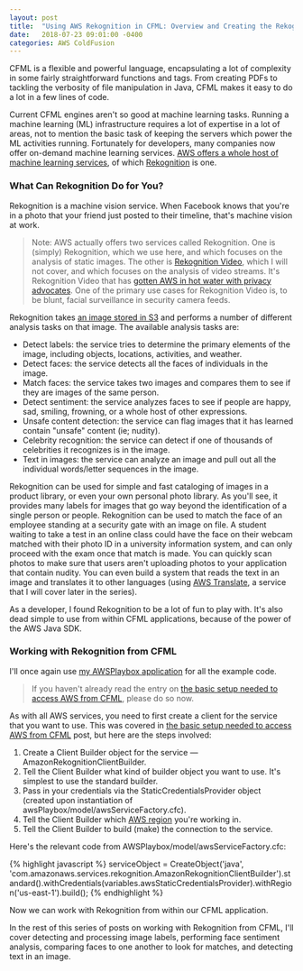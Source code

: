 ```yaml
---
layout: post
title:  "Using AWS Rekognition in CFML: Overview and Creating the Rekognition Service Object"
date:   2018-07-23 09:01:00 -0400
categories: AWS ColdFusion
---
```


CFML is a flexible and powerful language, encapsulating a lot of complexity in some fairly straightforward functions and tags. From creating PDFs to tackling the verbosity of file manipulation in Java, CFML makes it easy to do a lot in a few lines of code. 

Current CFML engines aren't so good at machine learning tasks. Running a machine learning (ML) infrastructure requires a lot of expertise in a lot of areas, not to mention the basic task of keeping the servers which power the ML activities running. Fortunately for developers, many companies now offer on-demand machine learning services. [AWS offers a whole host of machine learning services](https://aws.amazon.com/machine-learning/), of which [Rekognition](https://aws.amazon.com/rekognition/) is one.

### What Can Rekognition Do for You?

Rekognition is a machine vision service. When Facebook knows that you're in a photo that your friend just posted to their timeline, that's machine vision at work. 

> Note: AWS actually offers two services called Rekognition. One is (simply) Rekognition, which we use here, and which focuses on the analysis of static images. The other is [Rekognition Video](https://aws.amazon.com/rekognition/video-features/), which I will not cover, and which focuses on the analysis of video streams. It's Rekognition Video that has [gotten AWS in hot water with privacy advocates](https://www.nytimes.com/2018/05/22/technology/amazon-facial-recognition.html). One of the primary use cases for Rekognition Video is, to be blunt, facial surveillance in security camera feeds.

Rekognition takes [an image stored in S3](https://aws.amazon.com/s3/) and performs a number of different analysis tasks on that image. The available analysis tasks are:

- Detect labels: the service tries to determine the primary elements of the image, including objects, locations, activities, and weather.
- Detect faces: the service detects all the faces of individuals in the image.
- Match faces: the service takes two images and compares them to see if they are images of the same person.
- Detect sentiment: the service analyzes faces to see if people are happy, sad, smiling, frowning, or a whole host of other expressions.
- Unsafe content detection: the service can flag images that it has learned contain "unsafe" content (ie; nudity).
- Celebrity recognition: the service can detect if one of thousands of celebrities it recognizes is in the image.
- Text in images: the service can analyze an image and pull out all the individual words/letter sequences in the image.

Rekognition can be used for simple and fast cataloging of images in a product library, or even your own personal photo library. As you'll see, it provides many labels for images that go way beyond the identification of a single person or people. Rekognition can be used to match the face of an employee standing at a security gate with an image on file. A student waiting to take a test in an online class could have the face on their webcam matched with their photo ID in a university information system, and can only proceed with the exam once that match is made. You can quickly scan photos to make sure that users aren't uploading photos to your application that contain nudity. You can even build a system that reads the text in an image and translates it to other languages (using [AWS Translate](https://aws.amazon.com/translate/), a service that I will cover later in the series).

As a developer, I found Rekognition to be a lot of fun to play with. It's also dead simple to use from within CFML applications, because of the power of the AWS Java SDK.

### Working with Rekognition from CFML

I'll once again use [my AWSPlaybox application](https://github.com/brianklaas/awsPlaybox) for all the example code.

> If you haven't already read the entry on [the basic setup needed to access AWS from CFML](/aws/coldfusion/2018/05/21/Basic-Setup-Needed-To-Access-AWS-From-CFML.html), please do so now.

As with all AWS services, you need to first create a client for the service that you want to use. This was covered in [the basic setup needed to access AWS from CFML](/aws/coldfusion/2018/05/21/Basic-Setup-Needed-To-Access-AWS-From-CFML.html) post, but here are the steps involved:

1. Create a Client Builder object for the service &mdash; AmazonRekognitionClientBuilder.
2. Tell the Client Builder what kind of builder object you want to use. It's simplest to use the standard builder.
3. Pass in your credentials via the StaticCredentialsProvider object (created upon instantiation of awsPlaybox/model/awsServiceFactory.cfc).
4. Tell the Client Builder which [AWS region](https://docs.aws.amazon.com/general/latest/gr/rande.html) you're working in.
5. Tell the Client Builder to build (make) the connection to the service.

Here's the relevant code from AWSPlaybox/model/awsServiceFactory.cfc:

{% highlight javascript %}
serviceObject = CreateObject('java', 'com.amazonaws.services.rekognition.AmazonRekognitionClientBuilder').standard().withCredentials(variables.awsStaticCredentialsProvider).withRegion('us-east-1').build();
{% endhighlight %}

Now we can work with Rekognition from within our CFML application. 

In the rest of this series of posts on working with Rekognition from CFML, I'll cover detecting and processing image labels, performing face sentiment analysis, comparing faces to one another to look for matches, and detecting text in an image.
